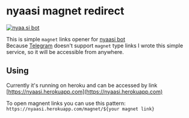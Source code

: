 # nyaasi magnet redirect

[![nyaa.si bot](https://img.shields.io/badge/nyaa.si-bot-blue.svg)](https://github.com/ejnshtein/nyaasi-bot)

This is simple `magnet` links opener for [nyaasi bot](https://github.com/ejnshtein/nyaasi-bot)  
Because [Telegram](https:/telegram.org) doesn't support `magnet` type links I wrote this simple service, so it will be accessible from anywhere.

## Using

Currently it's running on heroku and can be accessed by link [https://nyaasi.herokuapp.com](https://nyaasi.herokuapp.com)  

To open magnent links you can use this pattern: `https://nyaasi.herokuapp.com/magnet/${your magnet link}`  
